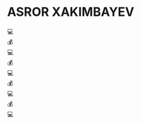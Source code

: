 <h1>ASROR XAKIMBAYEV</h1>
<div xmlns="http://www.w3.org/1999/xhtml" class="snowflake">💻</div>
<div xmlns="http://www.w3.org/1999/xhtml" class="snowflake">💰</div>
<div xmlns="http://www.w3.org/1999/xhtml" class="snowflake">💻</div>
<div xmlns="http://www.w3.org/1999/xhtml" class="snowflake">💰</div>
<div xmlns="http://www.w3.org/1999/xhtml" class="snowflake">💻</div>    
<div xmlns="http://www.w3.org/1999/xhtml" class="snowflake">💰</div>
<div xmlns="http://www.w3.org/1999/xhtml" class="snowflake">💻</div>
<div xmlns="http://www.w3.org/1999/xhtml" class="snowflake">💰</div>
<div xmlns="http://www.w3.org/1999/xhtml" class="snowflake">💻</div>
